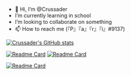 - 👋 Hi, I’m @Crussader
- I’m currently learning in school
- I’m looking to collaborate on something
- 📫 How to reach me (『P』『a』『r』『i』#9137)

[![Crussader's GitHub stats](https://github-readme-stats.vercel.app/api?username=Crussader&cound_private=true&theme=ayu-mirage)](https://github.com/Crussader/github-readme-stats)


[![Readme Card](https://github-readme-stats.vercel.app/api/pin/?username=Crussader&repo=DaPanda_MusicCog&theme=ayu-mirage)](https://github.com/Crussader/github-readme-stats)
[![Readme Card](https://github-readme-stats.vercel.app/api/pin/?username=Crussader&repo=pomice&theme=ayu-mirage)](https://github.com/Crussader/github-readme-stats)


[![Readme Card](https://github-readme-stats.vercel.app/api/pin/?username=Crussader&repo=waifuim.py&theme=ayu-mirage)](https://github.com/Crussader/github-readme-stats)

<!---
Crussader/Crussader is a ✨ special ✨ repository because its `README.md` (this file) appears on your GitHub profile.
You can click the Preview link to take a look at your changes.
--->
